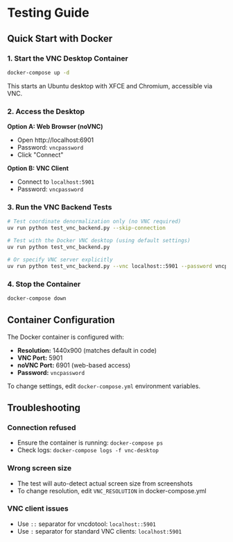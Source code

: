 # Testing Guide

## Quick Start with Docker

### 1. Start the VNC Desktop Container

```bash
docker-compose up -d
```

This starts an Ubuntu desktop with XFCE and Chromium, accessible via VNC.

### 2. Access the Desktop

**Option A: Web Browser (noVNC)**
- Open http://localhost:6901
- Password: `vncpassword`
- Click "Connect"

**Option B: VNC Client**
- Connect to `localhost:5901`
- Password: `vncpassword`

### 3. Run the VNC Backend Tests

```bash
# Test coordinate denormalization only (no VNC required)
uv run python test_vnc_backend.py --skip-connection

# Test with the Docker VNC desktop (using default settings)
uv run python test_vnc_backend.py

# Or specify VNC server explicitly
uv run python test_vnc_backend.py --vnc localhost::5901 --password vncpassword
```

### 4. Stop the Container

```bash
docker-compose down
```

## Container Configuration

The Docker container is configured with:
- **Resolution:** 1440x900 (matches default in code)
- **VNC Port:** 5901
- **noVNC Port:** 6901 (web-based access)
- **Password:** `vncpassword`

To change settings, edit `docker-compose.yml` environment variables.

## Troubleshooting

### Connection refused
- Ensure the container is running: `docker-compose ps`
- Check logs: `docker-compose logs -f vnc-desktop`

### Wrong screen size
- The test will auto-detect actual screen size from screenshots
- To change resolution, edit `VNC_RESOLUTION` in docker-compose.yml

### VNC client issues
- Use `::` separator for vncdotool: `localhost::5901`
- Use `:` separator for standard VNC clients: `localhost:5901`
